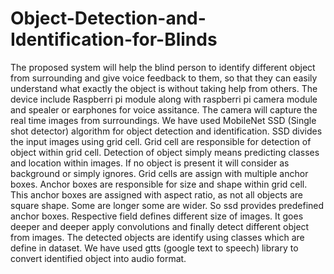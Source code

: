 # Object-Detection-and-Identification-for-Blinds
The proposed system will help the blind person to identify different object from surrounding and give voice feedback to them, so that they can easily understand what exactly the object is without taking help from others.
The device include Raspberri pi module along with raspberri pi camera module and spealer or earphones for voice assitance. 
The camera will capture the real time images from surroundings. We have used MobileNet SSD (Single shot detector) algorithm for object detection and identification.
SSD divides the input images using grid cell. Grid cell are responsible for detection of object within grid cell. Detection of object simply means predicting classes and location within images. If no object is present it will consider as background or simply ignores.
Grid cells are assign with multiple anchor boxes. Anchor boxes are responsible for size and shape within grid cell. This anchor boxes are assigned with aspect ratio, as not all objects are square shape. Some are longer some are wider. So ssd provides predefined anchor boxes. Respective field defines different size of images. It goes deeper and deeper apply convolutions and finally detect different object from images. The detected objects are identify using classes which are define in dataset.
We have used gtts (google text to speech) library to convert identified object into audio format.
